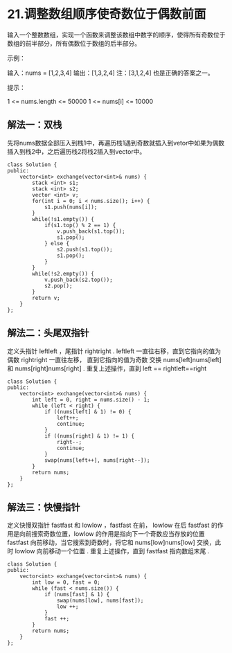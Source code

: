 # 21.调整数组顺序使奇数位于偶数前面

输入一个整数数组，实现一个函数来调整该数组中数字的顺序，使得所有奇数位于数组的前半部分，所有偶数位于数组的后半部分。

示例：

输入：nums = [1,2,3,4]
输出：[1,3,2,4] 
注：[3,1,2,4] 也是正确的答案之一。


提示：

1 <= nums.length <= 50000
1 <= nums[i] <= 10000

## 解法一：双栈

先将nums数据全部压入到栈1中，再遍历栈1遇到奇数就插入到vetor中如果为偶数插入到栈2中，之后遍历栈2将栈2插入到vector中。

```
class Solution {
public:
    vector<int> exchange(vector<int>& nums) {
        stack <int> s1;
        stack <int> s2;
        vector <int> v;
        for(int i = 0; i < nums.size(); i++) {
            s1.push(nums[i]);
        }
        while(!s1.empty()) {
            if(s1.top() % 2 == 1) {
                v.push_back(s1.top());
                s1.pop();
            } else {
                s2.push(s1.top());
                s1.pop();
            }
        }
        while(!s2.empty()) {
            v.push_back(s2.top());
            s2.pop();
        }
        return v;
    }
};
```

## 解法二：头尾双指针

定义头指针 leftleft ，尾指针 rightright .
leftleft 一直往右移，直到它指向的值为偶数
rightright 一直往左移， 直到它指向的值为奇数
交换 nums[left]nums[left] 和 nums[right]nums[right] .
重复上述操作，直到 left == rightleft==right

```
class Solution {
public:
    vector<int> exchange(vector<int>& nums) {
        int left = 0, right = nums.size() - 1;
        while (left < right) {
            if ((nums[left] & 1) != 0) {
                left++;
                continue;
            }
            if ((nums[right] & 1) != 1) {
                right--;
                continue;
            }
            swap(nums[left++], nums[right--]);
        }
        return nums;
    }
};
```

## 解法三：快慢指针

定义快慢双指针 fastfast 和 lowlow ，fastfast 在前， lowlow 在后 
fastfast 的作用是向前搜索奇数位置，lowlow 的作用是指向下一个奇数应当存放的位置
fastfast 向前移动，当它搜索到奇数时，将它和 nums[low]nums[low] 交换，此时 lowlow 向前移动一个位置 .
重复上述操作，直到 fastfast 指向数组末尾 .

```
class Solution {
public:
    vector<int> exchange(vector<int>& nums) {
        int low = 0, fast = 0;
        while (fast < nums.size()) {
            if (nums[fast] & 1) {
                swap(nums[low], nums[fast]);
                low ++;
            }
            fast ++;
        }
        return nums;
    }
};
```

